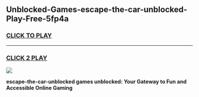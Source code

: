 
## Unblocked-Games-escape-the-car-unblocked-Play-Free-5fp4a
<h3>
<a href="https://premium76.site?title=escape-the-car-unblocked&ref=20M">CLICK TO PLAY</a></h3>
<hr>

<h3>
<a href="https://premium76.site?title=escape-the-car-unblocked&ref=20M">CLICK 2 PLAY</a>
  
</h3>

<a href="https://premium76.site?title=escape-the-car-unblocked&ref=19M"><img src="https://clearcache.store/games.png"></a>


**escape-the-car-unblocked games unblocked: Your Gateway to Fun and Accessible Online Gaming**
